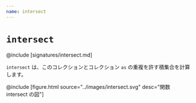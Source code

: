 ```yaml
---
name: intersect
---
```


# `intersect`

@include [signatures/intersect.md]

`intersect` は、このコレクションとコレクション `as` の重複を許す積集合を計算します。

@include [figure.html source="../images/intersect.svg" desc="関数 intersect の図"]

